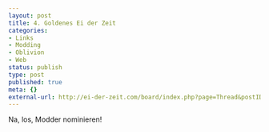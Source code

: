 ```yaml
---
layout: post
title: 4. Goldenes Ei der Zeit
categories:
- Links
- Modding
- Oblivion
- Web
status: publish
type: post
published: true
meta: {}
external-url: http://ei-der-zeit.com/board/index.php?page=Thread&postID=93554
---
```

Na, los, Modder nominieren! 

